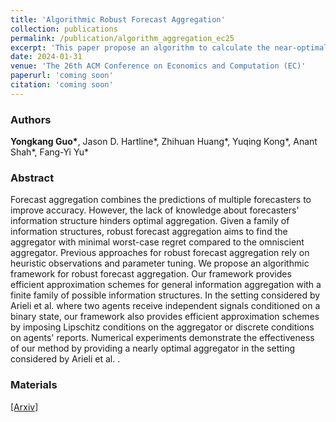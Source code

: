 ```yaml
---
title: 'Algorithmic Robust Forecast Aggregation'
collection: publications
permalink: /publication/algorithm_aggregation_ec25
excerpt: 'This paper propose an algorithm to calculate the near-optimal robust aggregator.'
date: 2024-01-31
venue: 'The 26th ACM Conference on Economics and Computation (EC)'
paperurl: 'coming soon'
citation: 'coming soon'
---
```

### Authors

**Yongkang Guo\***, Jason D. Hartline\*, Zhihuan Huang\*, Yuqing Kong\*, Anant Shah\*, Fang-Yi Yu\*

### Abstract

Forecast aggregation combines the predictions of multiple forecasters to improve accuracy. However, the lack of knowledge about forecasters' information structure hinders optimal aggregation. Given a family of information structures, robust forecast aggregation aims to find the aggregator with minimal worst-case regret compared to the omniscient aggregator. Previous approaches for robust forecast aggregation rely on heuristic observations and parameter tuning. We propose an algorithmic framework for robust forecast aggregation. Our framework provides efficient approximation schemes for general information aggregation with a finite family of possible information structures. In the setting considered by Arieli et al. where two agents receive independent signals conditioned on a binary state, our framework also provides efficient approximation schemes by imposing Lipschitz conditions on the aggregator or discrete conditions on agents' reports. Numerical experiments demonstrate the effectiveness of our method by providing a nearly optimal aggregator in the setting considered by  Arieli et al. .

### Materials

[[Arxiv]](https://arxiv.org/abs/2401.17743)
